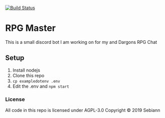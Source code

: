 [![Build Status](https://travis-ci.com/Sebiann/RPG-Master.svg?token=FeC9pT6STUsJCvygd8QQ&branch=master)](https://travis-ci.com/Sebiann/RPG-Master)
# RPG Master
This is a small discord bot I am working on for my and Dargons RPG Chat

## Setup

1. Install nodejs
2. Clone this repo
3. `cp exampledotenv .env`
4. Edit the .env and `npm start`

### License

All code in this repo is licensed under AGPL-3.0 Copyright © 2019 Sebiann
